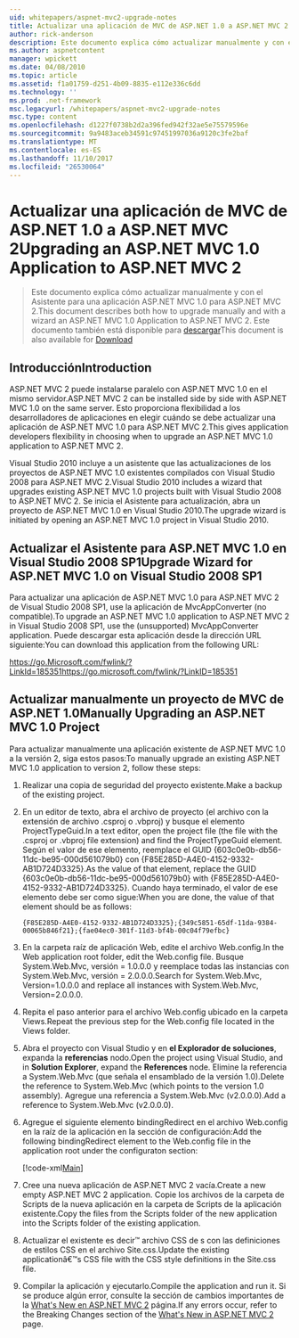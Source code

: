 ```yaml
---
uid: whitepapers/aspnet-mvc2-upgrade-notes
title: Actualizar una aplicación de MVC de ASP.NET 1.0 a ASP.NET MVC 2 | Documentos de Microsoft
author: rick-anderson
description: Este documento explica cómo actualizar manualmente y con el Asistente para una aplicación ASP.NET MVC 1.0 para ASP.NET MVC 2. Este documento también está disponible para d...
ms.author: aspnetcontent
manager: wpickett
ms.date: 04/08/2010
ms.topic: article
ms.assetid: f1a01759-d251-4b09-8835-e112e336c6dd
ms.technology: ''
ms.prod: .net-framework
msc.legacyurl: /whitepapers/aspnet-mvc2-upgrade-notes
msc.type: content
ms.openlocfilehash: d1227f0738b2d2a396fed942f32ae5e75579596e
ms.sourcegitcommit: 9a9483aceb34591c97451997036a9120c3fe2baf
ms.translationtype: MT
ms.contentlocale: es-ES
ms.lasthandoff: 11/10/2017
ms.locfileid: "26530064"
---
```

<a name="upgrading-an-aspnet-mvc-10-application-to-aspnet-mvc-2"></a><span data-ttu-id="fe48f-104">Actualizar una aplicación de MVC de ASP.NET 1.0 a ASP.NET MVC 2</span><span class="sxs-lookup"><span data-stu-id="fe48f-104">Upgrading an ASP.NET MVC 1.0 Application to ASP.NET MVC 2</span></span>
====================
> <span data-ttu-id="fe48f-105">Este documento explica cómo actualizar manualmente y con el Asistente para una aplicación ASP.NET MVC 1.0 para ASP.NET MVC 2.</span><span class="sxs-lookup"><span data-stu-id="fe48f-105">This document describes both how to upgrade manually and with a wizard an ASP.NET MVC 1.0 Application to ASP.NET MVC 2.</span></span> <span data-ttu-id="fe48f-106">Este documento también está disponible para [descargar](https://download.microsoft.com/download/F/1/6/F16F9AF9-8EF4-4845-BC97-639791D5699C/MVC2-Upgrade-Notes.pdf)</span><span class="sxs-lookup"><span data-stu-id="fe48f-106">This document is also available for [Download](https://download.microsoft.com/download/F/1/6/F16F9AF9-8EF4-4845-BC97-639791D5699C/MVC2-Upgrade-Notes.pdf)</span></span>


## <a name="introduction"></a><span data-ttu-id="fe48f-107">Introducción</span><span class="sxs-lookup"><span data-stu-id="fe48f-107">Introduction</span></span>

<span data-ttu-id="fe48f-108">ASP.NET MVC 2 puede instalarse paralelo con ASP.NET MVC 1.0 en el mismo servidor.</span><span class="sxs-lookup"><span data-stu-id="fe48f-108">ASP.NET MVC 2 can be installed side by side with ASP.NET MVC 1.0 on the same server.</span></span> <span data-ttu-id="fe48f-109">Esto proporciona flexibilidad a los desarrolladores de aplicaciones en elegir cuándo se debe actualizar una aplicación de ASP.NET MVC 1.0 para ASP.NET MVC 2.</span><span class="sxs-lookup"><span data-stu-id="fe48f-109">This gives application developers flexibility in choosing when to upgrade an ASP.NET MVC 1.0 application to ASP.NET MVC 2.</span></span>

<span data-ttu-id="fe48f-110">Visual Studio 2010 incluye a un asistente que las actualizaciones de los proyectos de ASP.NET MVC 1.0 existentes compilados con Visual Studio 2008 para ASP.NET MVC 2.</span><span class="sxs-lookup"><span data-stu-id="fe48f-110">Visual Studio 2010 includes a wizard that upgrades existing ASP.NET MVC 1.0 projects built with Visual Studio 2008 to ASP.NET MVC 2.</span></span> <span data-ttu-id="fe48f-111">Se inicia el Asistente para actualización, abra un proyecto de ASP.NET MVC 1.0 en Visual Studio 2010.</span><span class="sxs-lookup"><span data-stu-id="fe48f-111">The upgrade wizard is initiated by opening an ASP.NET MVC 1.0 project in Visual Studio 2010.</span></span>

## <a name="upgrade-wizard-for-aspnet-mvc-10-on-visual-studio-2008-sp1"></a><span data-ttu-id="fe48f-112">Actualizar el Asistente para ASP.NET MVC 1.0 en Visual Studio 2008 SP1</span><span class="sxs-lookup"><span data-stu-id="fe48f-112">Upgrade Wizard for ASP.NET MVC 1.0 on Visual Studio 2008 SP1</span></span>

<span data-ttu-id="fe48f-113">Para actualizar una aplicación de ASP.NET MVC 1.0 para ASP.NET MVC 2 de Visual Studio 2008 SP1, use la aplicación de MvcAppConverter (no compatible).</span><span class="sxs-lookup"><span data-stu-id="fe48f-113">To upgrade an ASP.NET MVC 1.0 application to ASP.NET MVC 2 in Visual Studio 2008 SP1, use the (unsupported) MvcAppConverter application.</span></span> <span data-ttu-id="fe48f-114">Puede descargar esta aplicación desde la dirección URL siguiente:</span><span class="sxs-lookup"><span data-stu-id="fe48f-114">You can download this application from the following URL:</span></span>

[<span data-ttu-id="fe48f-115">https://go.Microsoft.com/fwlink/?LinkId=185351</span><span class="sxs-lookup"><span data-stu-id="fe48f-115">https://go.microsoft.com/fwlink/?LinkID=185351</span></span>](https://go.microsoft.com/fwlink/?LinkID=185351)

## <a name="manually-upgrading-an-aspnet-mvc-10-project"></a><span data-ttu-id="fe48f-116">Actualizar manualmente un proyecto de MVC de ASP.NET 1.0</span><span class="sxs-lookup"><span data-stu-id="fe48f-116">Manually Upgrading an ASP.NET MVC 1.0 Project</span></span>

<span data-ttu-id="fe48f-117">Para actualizar manualmente una aplicación existente de ASP.NET MVC 1.0 a la versión 2, siga estos pasos:</span><span class="sxs-lookup"><span data-stu-id="fe48f-117">To manually upgrade an existing ASP.NET MVC 1.0 application to version 2, follow these steps:</span></span>

1. <span data-ttu-id="fe48f-118">Realizar una copia de seguridad del proyecto existente.</span><span class="sxs-lookup"><span data-stu-id="fe48f-118">Make a backup of the existing project.</span></span>
2. <span data-ttu-id="fe48f-119">En un editor de texto, abra el archivo de proyecto (el archivo con la extensión de archivo .csproj o .vbproj) y busque el elemento ProjectTypeGuid.</span><span class="sxs-lookup"><span data-stu-id="fe48f-119">In a text editor, open the project file (the file with the .csproj or .vbproj file extension) and find the ProjectTypeGuid element.</span></span> <span data-ttu-id="fe48f-120">Según el valor de ese elemento, reemplace el GUID {603c0e0b-db56-11dc-be95-000d561079b0} con {F85E285D-A4E0-4152-9332-AB1D724D3325}.</span><span class="sxs-lookup"><span data-stu-id="fe48f-120">As the value of that element, replace the GUID {603c0e0b-db56-11dc-be95-000d561079b0} with {F85E285D-A4E0-4152-9332-AB1D724D3325}.</span></span> <span data-ttu-id="fe48f-121">Cuando haya terminado, el valor de ese elemento debe ser como sigue:</span><span class="sxs-lookup"><span data-stu-id="fe48f-121">When you are done, the value of that element should be as follows:</span></span> 

    `{F85E285D-A4E0-4152-9332-AB1D724D3325};{349c5851-65df-11da-9384-00065b846f21};{fae04ec0-301f-11d3-bf4b-00c04f79efbc}`
3. <span data-ttu-id="fe48f-122">En la carpeta raíz de aplicación Web, edite el archivo Web.config.</span><span class="sxs-lookup"><span data-stu-id="fe48f-122">In the Web application root folder, edit the Web.config file.</span></span> <span data-ttu-id="fe48f-123">Busque System.Web.Mvc, versión = 1.0.0.0 y reemplace todas las instancias con System.Web.Mvc, versión = 2.0.0.0.</span><span class="sxs-lookup"><span data-stu-id="fe48f-123">Search for System.Web.Mvc, Version=1.0.0.0 and replace all instances with System.Web.Mvc, Version=2.0.0.0.</span></span>
4. <span data-ttu-id="fe48f-124">Repita el paso anterior para el archivo Web.config ubicado en la carpeta Views.</span><span class="sxs-lookup"><span data-stu-id="fe48f-124">Repeat the previous step for the Web.config file located in the Views folder.</span></span>
5. <span data-ttu-id="fe48f-125">Abra el proyecto con Visual Studio y en **el Explorador de soluciones**, expanda la **referencias** nodo.</span><span class="sxs-lookup"><span data-stu-id="fe48f-125">Open the project using Visual Studio, and in **Solution Explorer**, expand the **References** node.</span></span> <span data-ttu-id="fe48f-126">Elimine la referencia a System.Web.Mvc (que señala el ensamblado de la versión 1.0).</span><span class="sxs-lookup"><span data-stu-id="fe48f-126">Delete the reference to System.Web.Mvc (which points to the version 1.0 assembly).</span></span> <span data-ttu-id="fe48f-127">Agregue una referencia a System.Web.Mvc (v2.0.0.0).</span><span class="sxs-lookup"><span data-stu-id="fe48f-127">Add a reference to System.Web.Mvc (v2.0.0.0).</span></span>
6. <span data-ttu-id="fe48f-128">Agregue el siguiente elemento bindingRedirect en el archivo Web.config en la raíz de la aplicación en la sección de configuración:</span><span class="sxs-lookup"><span data-stu-id="fe48f-128">Add the following bindingRedirect element to the Web.config file in the application root under the configuraton section:</span></span>   

    [!code-xml[Main](aspnet-mvc2-upgrade-notes/samples/sample1.xml)]
7. <span data-ttu-id="fe48f-129">Cree una nueva aplicación de ASP.NET MVC 2 vacía.</span><span class="sxs-lookup"><span data-stu-id="fe48f-129">Create a new empty ASP.NET MVC 2 application.</span></span> <span data-ttu-id="fe48f-130">Copie los archivos de la carpeta de Scripts de la nueva aplicación en la carpeta de Scripts de la aplicación existente.</span><span class="sxs-lookup"><span data-stu-id="fe48f-130">Copy the files from the Scripts folder of the new application into the Scripts folder of the existing application.</span></span>
8. <span data-ttu-id="fe48f-131">Actualizar el existente es decir™ archivo CSS de s con las definiciones de estilos CSS en el archivo Site.css.</span><span class="sxs-lookup"><span data-stu-id="fe48f-131">Update the existing applicationâ€™s CSS file with the CSS style definitions in the Site.css file.</span></span>
9. <span data-ttu-id="fe48f-132">Compilar la aplicación y ejecutarlo.</span><span class="sxs-lookup"><span data-stu-id="fe48f-132">Compile the application and run it.</span></span> <span data-ttu-id="fe48f-133">Si se produce algún error, consulte la sección de cambios importantes de la [What's New en ASP.NET MVC 2](https://go.microsoft.com/fwlink/?LinkID=185038) página.</span><span class="sxs-lookup"><span data-stu-id="fe48f-133">If any errors occur, refer to the Breaking Changes section of the [What's New in ASP.NET MVC 2](https://go.microsoft.com/fwlink/?LinkID=185038) page.</span></span>

